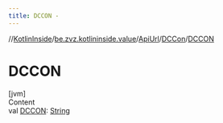 ```yaml
---
title: DCCON -
---
```

//[KotlinInside](../../../index.md)/[be.zvz.kotlininside.value](../../index.md)/[ApiUrl](../index.md)/[DCCon](index.md)/[DCCON](-d-c-c-o-n.md)



# DCCON  
[jvm]  
Content  
val [DCCON](-d-c-c-o-n.md): [String](https://docs.oracle.com/javase/7/docs/api/java/lang/String.html)  



